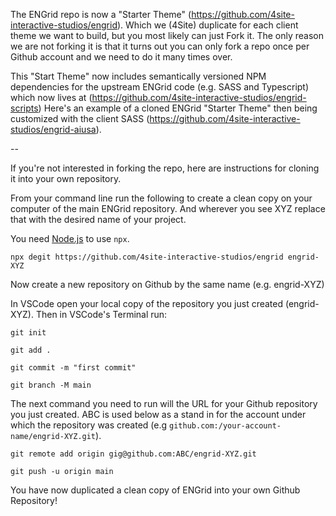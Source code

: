 The ENGrid repo is now a "Starter Theme" (https://github.com/4site-interactive-studios/engrid). Which we (4Site) duplicate for each client theme we want to build, but you most likely can just Fork it. The only reason we are not forking it is that it turns out you can only fork a repo once per Github account and we need to do it many times over.

This "Start Theme" now includes semantically versioned NPM dependencies for the upstream ENGrid code (e.g. SASS and Typescript) which now lives at (https://github.com/4site-interactive-studios/engrid-scripts)
Here's an example of a cloned ENGrid "Starter Theme" then being customized with the client SASS (https://github.com/4site-interactive-studios/engrid-aiusa).

--

If you're not interested in forking the repo, here are instructions for cloning it into your own repository.

From your command line run the following to create a clean copy on your computer of the main ENGrid repository. And wherever you see XYZ replace that with the desired name of your project.

You need [Node.js](https://nodejs.org/en/download/) to use `npx`.

`npx degit https://github.com/4site-interactive-studios/engrid engrid-XYZ`

Now create a new repository on Github by the same name (e.g. engrid-XYZ)

In VSCode open your local copy of the repository you just created (engrid-XYZ). Then in VSCode's Terminal run:

`git init`

`git add .`

`git commit -m "first commit"`

`git branch -M main`

The next command you need to run will the URL for your Github repository you just created. ABC is used below as a stand in for the account under which the repository was created (e.g `github.com:/your-account-name/engrid-XYZ.git`).

`git remote add origin gig@github.com:ABC/engrid-XYZ.git`

`git push -u origin main`

You have now duplicated a clean copy of ENGrid into your own Github Repository!
